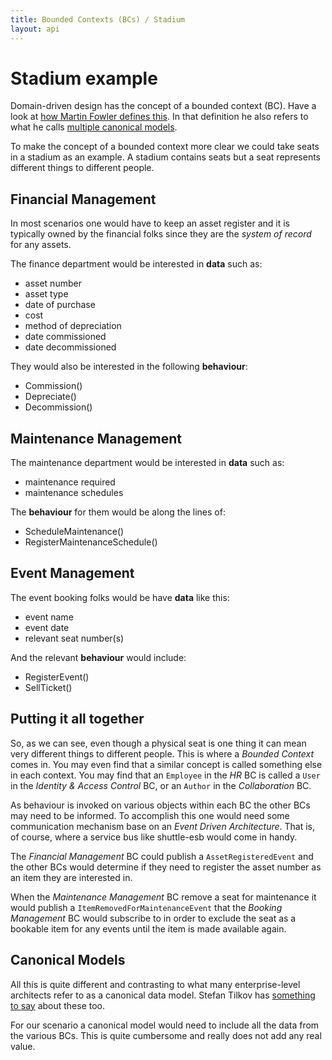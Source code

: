 ```yaml
---
title: Bounded Contexts (BCs) / Stadium
layout: api
---
```

# Stadium example

Domain-driven design has the concept of a bounded context (BC).  Have a look at [how Martin Fowler defines this](http://martinfowler.com/bliki/BoundedContext.html).  In that definition he also refers to what he calls [multiple canonical models](http://martinfowler.com/bliki/MultipleCanonicalModels.html).

To make the concept of a bounded context more clear we could take seats in a stadium as an example.  A stadium contains seats but a seat represents different things to different people.

## Financial Management

In most scenarios one would have to keep an asset register and it is typically owned by the financial folks since they are the *system of record* for any assets.  

The finance department would be interested in **data** such as:

- asset number
- asset type
- date of purchase
- cost
- method of depreciation
- date commissioned
- date decommissioned

They would also be interested in the following **behaviour**:

- Commission()
- Depreciate()
- Decommission()

## Maintenance Management

The maintenance department would be interested in **data** such as:

- maintenance required
- maintenance schedules

The **behaviour** for them would be along the lines of:

- ScheduleMaintenance()
- RegisterMaintenanceSchedule()

## Event Management

The event booking folks would be have **data** like this:

- event name
- event date
- relevant seat number(s)

And the relevant **behaviour** would include:

- RegisterEvent()
- SellTicket()

## Putting it all together

So, as we can see, even though a physical seat is one thing it can mean very different things to different people.  This is where a *Bounded Context* comes in.  You may even find that a similar concept is called something else in each context.  You may find that an `Employee` in the *HR* BC is called a `User` in the *Identity & Access Control* BC, or an `Author` in the *Collaboration* BC. 

As behaviour is invoked on various objects within each BC the other BCs may need to be informed.  To accomplish this one would need some communication mechanism base on an *Event Driven Architecture*.  That is, of course, where a service bus like shuttle-esb would come in handy.

The *Financial Management* BC could publish a `AssetRegisteredEvent` and the other BCs would determine if they need to register the asset number as an item they are interested in.

When the *Maintenance Management* BC remove a seat for maintenance it would publish a `ItemRemovedForMaintenanceEvent` that the *Booking Management* BC would subscribe to in order to exclude the seat as a bookable item for any events until the item is made available again.

## Canonical Models

All this is quite different and contrasting to what many enterprise-level architects refer to as a canonical data model.  Stefan Tilkov has [something to say](https://www.innoq.com/en/blog/thoughts-on-a-canonical-data-model/) about these too.

For our scenario a canonical model would need to include all the data from the various BCs.  This is quite cumbersome and really does not add any real value.


